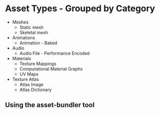 # Asset Types - Grouped by Category

- Meshes 
	- Static mesh
	- Skeletal mesh
- Animations
	- Animation - Baked
- Audio
	- Audio File  - Performance Encoded
- Materials
	- Texture Mappings
	- Computational Material Graphs
	- UV Maps
- Texture Atlas
	- Atlas Image
	- Atlas Dictionary

## Using the asset-bundler tool
